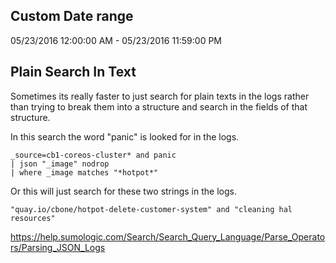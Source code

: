Custom Date range
-----------------

05/23/2016 12:00:00 AM - 05/23/2016 11:59:00 PM

Plain Search In Text
--------------------

Sometimes its really faster to just search for plain texts in the logs rather
than trying to break them into a structure and search in the fields of that
structure.

In this search the word "panic" is looked for in the logs.

```
_source=cb1-coreos-cluster* and panic
| json "_image" nodrop
| where _image matches "*hotpot*"
```

Or this will just search for these two strings in the logs.

```
"quay.io/cbone/hotpot-delete-customer-system" and "cleaning hal resources"
```

https://help.sumologic.com/Search/Search_Query_Language/Parse_Operators/Parsing_JSON_Logs

